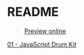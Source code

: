 # README

> [Preview online](https://wispamulet.github.io/javascript-practice/)

[01 - JavaScript Drum Kit](../../../tree/master/01%20-%20JavaScript%20Drum%20Kit)

